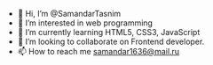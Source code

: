 - 👋 Hi, I’m @SamandarTasnim
- 👀 I’m interested in web programming
- 🌱 I’m currently learning HTML5, CSS3, JavaScript
- 💞️ I’m looking to collaborate on Frontend developer.
- 📫 How to reach me samandar1636@mail.ru

<!---
SamandarTasnim/SamandarTasnim is a ✨ special ✨ repository because its `README.md` (this file) appears on your GitHub profile.
You can click the Preview link to take a look at your changes.
--->

